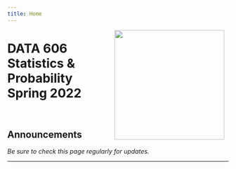 ```yaml
---
title: Home
---
```


<img src='images/course_logo.png' align="right" style="height:250px; padding-left:10px; padding-right:10px;" />

# DATA 606 Statistics & Probability<br/>Spring 2022

<br/>

## Announcements

*Be sure to check this page regularly for updates.*

<hr />
